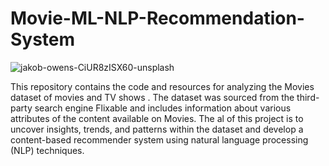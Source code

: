 # Movie-ML-NLP-Recommendation-System
![jakob-owens-CiUR8zISX60-unsplash](https://github.com/vipra88/Movie-ML-NLP-Recommendation-System/assets/144676864/e3c9f1ff-ab98-4a65-8792-36b80935f4b4)



This repository contains the code and resources for analyzing the Movies dataset of movies and TV shows . The dataset was sourced from the third-party search engine Flixable and includes information about various attributes of the content available on Movies. The 
al of this project is to uncover insights, trends, and patterns within the dataset and develop a content-based recommender system using natural language processing (NLP) techniques.


